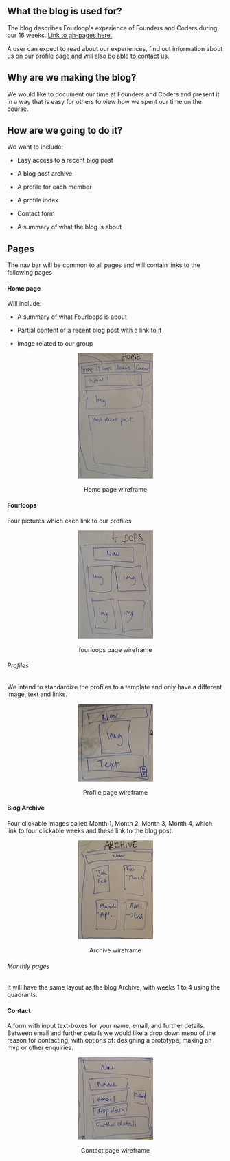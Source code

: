 ## What the blog is used for?

The blog describes Fourloop's experience of Founders and Coders during our 16 weeks. <a href="http://fourloops.github.io/FourLoopsBlog/">Link to gh-pages here.</a>

A user can expect to read about our experiences, find out information about us on our profile page and will also be able to contact us.

## Why are we making the blog?

We would like to document our time at Founders and Coders and present it in a way that is easy for others to view how we spent our time on the course.

## How are we going to do it?

We want to include:

* Easy access to a recent blog post

* A blog post archive

* A profile for each member

* A profile index

* Contact form

* A summary of what the blog is about

## Pages

The nav bar will be common to all pages and will contain links to the following pages

#### Home page

Will include:

* A summary of what Fourloops is about

* Partial content of a recent blog post with a link to it

* Image related to our group

<p align="center"><img alt="wireframeHome" src="assets/home.jpg"></p>
<p align="center">Home page wireframe</p>

#### Fourloops

Four pictures which each link to our profiles

<p align="center"><img alt="wireframe4Loops" src="assets/fourloops.jpg"></p>
<p align="center">fourloops page wireframe</p>

###### Profiles

We intend to standardize the profiles to a template and only have a different image, text and links.

<p align="center"><img alt="wireframeProfiles" src="assets/profile.jpg"></p>
<p align="center">Profile page wireframe</p>

#### Blog Archive

Four clickable images called Month 1, Month 2, Month 3, Month 4, which link to four clickable weeks and these link to the blog post.

<p align="center"><img alt="wireframeArchive" src="assets/archive.jpg"></p>
<p align="center">Archive wireframe</p>

###### Monthly pages

It will have the same layout as the blog Archive, with weeks 1 to 4 using the quadrants.

#### Contact

A form with input text-boxes for your name, email, and further details. Between email and further details we would like a drop down menu of the reason for contacting, with options of: designing a prototype, making an mvp or other enquiries.

<p align="center"><img alt="wireframeContact" src="assets/contact.jpg"></p>
<p align="center">Contact page wireframe</p>
